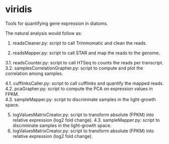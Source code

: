 # viridis
Tools for quantifying gene expression in diatoms.  
    
The natural analysis would follow as:   

1. readsCleaner.py: script to call Trimmomatic and clean the reads.

2. readsMapper.py: script to call STAR and map the reads to the genome.

3.1. readsCounter.py: script to call HTSeq to counts the reads per transcript.  
3.2. samplesCorrelationGrapher.py: script to compute and plot the correlation among samples.  

4.1. cufflinksCaller.py: script to call cufflinks and quantify the mapped reads.  
4.2. pcaGrapher.py: script to compute the PCA on expression values in FPKM.  
4.3. sampleMapper.py: script to discriminate samples in the light-growth space.   

5. logValuesMatrixCreator.py: script to transform absolute (FPKM) into relative expression (log2 fold change).
4.3. sampleMapper.py: script to discriminate samples in the light-growth space.  
5. logValuesMatrixCreator.py: script to transform absolute (FPKM) into relative expression (log2 fold change).
